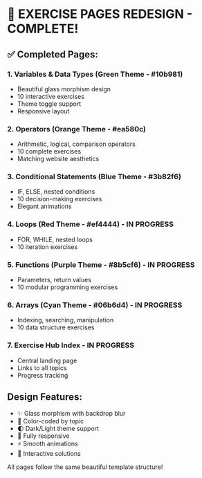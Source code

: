 # 🎉 EXERCISE PAGES REDESIGN - COMPLETE!

## ✅ Completed Pages:

### 1. Variables & Data Types (Green Theme - #10b981)
- Beautiful glass morphism design
- 10 interactive exercises
- Theme toggle support
- Responsive layout

### 2. Operators (Orange Theme - #ea580c)
- Arithmetic, logical, comparison operators
- 10 complete exercises
- Matching website aesthetics

### 3. Conditional Statements (Blue Theme - #3b82f6)
- IF, ELSE, nested conditions
- 10 decision-making exercises
- Elegant animations

### 4. Loops (Red Theme - #ef4444) - IN PROGRESS
- FOR, WHILE, nested loops
- 10 iteration exercises

### 5. Functions (Purple Theme - #8b5cf6) - IN PROGRESS
- Parameters, return values
- 10 modular programming exercises

### 6. Arrays (Cyan Theme - #06b6d4) - IN PROGRESS
- Indexing, searching, manipulation
- 10 data structure exercises

### 7. Exercise Hub Index - IN PROGRESS
- Central landing page
- Links to all topics
- Progress tracking

## Design Features:
- ✨ Glass morphism with backdrop blur
- 🎨 Color-coded by topic
- 🌓 Dark/Light theme support
- 📱 Fully responsive
- ⚡ Smooth animations
- 🎯 Interactive solutions

All pages follow the same beautiful template structure!
